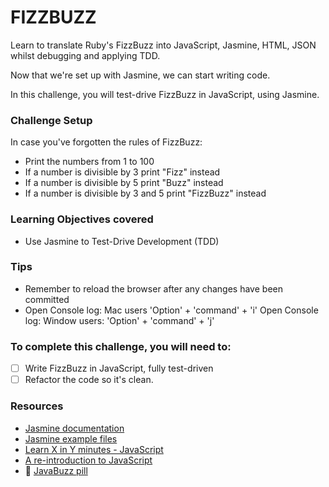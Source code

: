 # FIZZBUZZ 
Learn to translate Ruby's FizzBuzz into JavaScript, Jasmine, HTML, JSON whilst debugging and applying TDD.

Now that we're set up with Jasmine, we can start writing code.

In this challenge, you will test-drive FizzBuzz in JavaScript, using Jasmine.

### Challenge Setup

In case you've forgotten the rules of FizzBuzz:

* Print the numbers from 1 to 100
* If a number is divisible by 3 print "Fizz" instead
* If a number is divisible by 5 print "Buzz" instead
* If a number is divisible by 3 and 5 print "FizzBuzz" instead

### Learning Objectives covered
- Use Jasmine to Test-Drive Development (TDD)

### Tips
- Remember to reload the browser after any changes have been committed
- Open Console log: Mac users 'Option' + 'command' + 'i' 
  Open Console log: Window users: 'Option' + 'command' + 'j' 

### To complete this challenge, you will need to:

- [ ] Write FizzBuzz in JavaScript, fully test-driven
- [ ] Refactor the code so it's clean.

### Resources
- [Jasmine documentation](http://jasmine.github.io/2.3/introduction.html)
- [Jasmine example files](https://github.com/jasmine/jasmine/tree/master/lib/jasmine-core/example)
- [Learn X in Y minutes - JavaScript](http://learnxinyminutes.com/docs/javascript/)
- [A re-introduction to JavaScript](https://developer.mozilla.org/en-US/docs/Web/JavaScript/A_re-introduction_to_JavaScript)
- :pill: [JavaBuzz pill](/pills/javascript&JasminePill.md)
